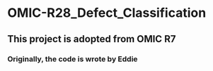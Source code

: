 # OMIC-R28_Defect_Classification
## This project is adopted from OMIC R7 
### Originally, the code is wrote by Eddie